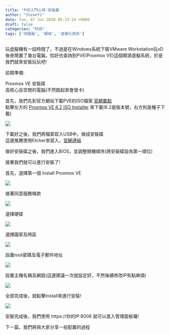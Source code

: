 ```yaml
---
title: 'PVE入門心得-安裝篇'
author: "SteveYi"
date: Tue, 07 Jul 2020 05:33:14 +0000
draft: false
categories: "科技"
tags: ['伺服器', '網域', '虛擬化技術']
---
```


玩虛擬機有一段時間了，不過是在Windows系統下裝VMware Workstation玩xD  
後來閒置了幾台電腦，恰好也查詢到PVE(Proxmox VE)這個開源虛擬系統，於是 我們就來安裝玩玩吧!

前期準備:

Proxmox VE 安裝碟  
高核心且空閒的電腦(不然跑起來會很卡)

首先，我們先到官方網站下載PVE的ISO檔案 [官網載點](https://www.proxmox.com/en/downloads)  
點擊左方的 [Proxmox VE 6.2 ISO Installer](https://www.proxmox.com/en/downloads/item/proxmox-ve-6-2-iso-installer) 來下載(6.2是版本號，右方則是種子下載)

![](https://static-a1.steveyi.net/media/blog/2020070100471381.png)

下載好之後，我們將檔案寫入USB中，做成安裝碟  
這邊推薦使用Etcher來寫入，[官網連結](https://www.balena.io/etcher/)

做好安裝碟之後，我們進入BIOS，並調整開機順序(將安裝碟設為第一順位)

接著我們就可以進行安裝了!

首先，選擇第一個 Install Proxmox VE

![](https://static-a1.steveyi.net/media/blog/2020070705281974.png)

接著同意服務條款

![](https://static-a1.steveyi.net/media/blog/2020070705274149.png)

選擇硬碟

![](https://static-a1.steveyi.net/media/blog/2020070705275335.png)

選擇國家及時區

![](https://static-a1.steveyi.net/media/blog/2020070705280757.png)

設置root密碼及電子郵件地址

![](https://static-a1.steveyi.net/media/blog/2020070705282498.png)

設置主機名稱及網路(這邊建議一次就設定好，不然後續修改IP有點麻煩)

![](https://static-a1.steveyi.net/media/blog/2020070705283457.png)

全部完成後，就點擊Install來進行安裝!

![](https://static-a1.steveyi.net/media/blog/2020070705284395.png)

安裝完成後，我們使用 https://你的IP:8006 就可以進入管理面板囉!

下一篇，我們將與大家分享一些配置的過程
